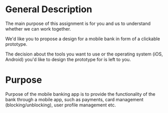 # General Description
The main purpose of this assignment is for you and us to understand whether we can work together.

We'd like you to propose a design for a mobile bank in form of a clickable prototype.

The decision about the tools you want to use or the operating system (iOS, Android) you'd like to design the prototype for is left to you.

# Purpose
Purpose of the mobile banking app is to provide the functionality of the bank through a mobile app, such as payments, card management (blocking/unblocking), user profile management etc.

